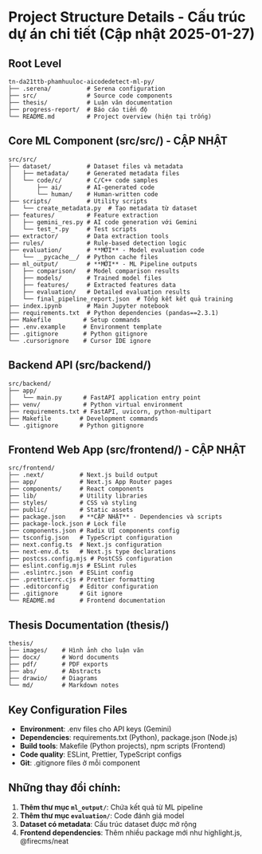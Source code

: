 # Project Structure Details - Cấu trúc dự án chi tiết (Cập nhật 2025-01-27)

## Root Level
```
tn-da21ttb-phamhuuloc-aicodedetect-ml-py/
├── .serena/          # Serena configuration
├── src/              # Source code components  
├── thesis/           # Luận văn documentation
├── progress-report/  # Báo cáo tiến độ
└── README.md         # Project overview (hiện tại trống)
```

## Core ML Component (src/src/) - **CẬP NHẬT**
```
src/src/
├── dataset/          # Dataset files và metadata
│   ├── metadata/     # Generated metadata files
│   └── code/c/       # C/C++ code samples
│       ├── ai/       # AI-generated code
│       └── human/    # Human-written code  
├── scripts/          # Utility scripts
│   └── create_metadata.py  # Tạo metadata từ dataset
├── features/         # Feature extraction
│   ├── gemini_res.py # AI code generation với Gemini
│   └── test_*.py     # Test scripts
├── extractor/        # Data extraction tools
├── rules/            # Rule-based detection logic
├── evaluation/       # **MỚI** - Model evaluation code
│   └── __pycache__/  # Python cache files
├── ml_output/        # **MỚI** - ML Pipeline outputs
│   ├── comparison/   # Model comparison results
│   ├── models/       # Trained model files
│   ├── features/     # Extracted features data
│   ├── evaluation/   # Detailed evaluation results
│   └── final_pipeline_report.json  # Tổng kết kết quả training
├── index.ipynb       # Main Jupyter notebook
├── requirements.txt  # Python dependencies (pandas==2.3.1)
├── Makefile         # Setup commands
├── .env.example     # Environment template
├── .gitignore       # Python gitignore
└── .cursorignore    # Cursor IDE ignore
```

## Backend API (src/backend/)
```
src/backend/
├── app/
│   └── main.py      # FastAPI application entry point
├── venv/            # Python virtual environment
├── requirements.txt # FastAPI, uvicorn, python-multipart
├── Makefile        # Development commands
└── .gitignore      # Python gitignore
```

## Frontend Web App (src/frontend/) - **CẬP NHẬT**
```
src/frontend/
├── .next/          # Next.js build output
├── app/            # Next.js App Router pages
├── components/     # React components  
├── lib/            # Utility libraries
├── styles/         # CSS và styling
├── public/         # Static assets
├── package.json    # **CẬP NHẬT** - Dependencies và scripts
├── package-lock.json # Lock file
├── components.json # Radix UI components config
├── tsconfig.json   # TypeScript configuration
├── next.config.ts  # Next.js configuration
├── next-env.d.ts   # Next.js type declarations
├── postcss.config.mjs # PostCSS configuration
├── eslint.config.mjs # ESLint rules
├── .eslintrc.json  # ESLint config
├── .prettierrc.cjs # Prettier formatting
├── .editorconfig   # Editor configuration
├── .gitignore      # Git ignore
└── README.md       # Frontend documentation
```

## Thesis Documentation (thesis/)
```
thesis/
├── images/    # Hình ảnh cho luận văn
├── docx/      # Word documents  
├── pdf/       # PDF exports
├── abs/       # Abstracts
├── drawio/    # Diagrams
└── md/        # Markdown notes
```

## Key Configuration Files
- **Environment**: .env files cho API keys (Gemini)
- **Dependencies**: requirements.txt (Python), package.json (Node.js)  
- **Build tools**: Makefile (Python projects), npm scripts (Frontend)
- **Code quality**: ESLint, Prettier, TypeScript configs
- **Git**: .gitignore files ở mỗi component

## Những thay đổi chính:
1. **Thêm thư mục `ml_output/`**: Chứa kết quả từ ML pipeline
2. **Thêm thư mục `evaluation/`**: Code đánh giá model
3. **Dataset có metadata**: Cấu trúc dataset được mở rộng
4. **Frontend dependencies**: Thêm nhiều package mới như highlight.js, @firecms/neat